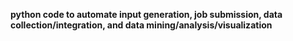 **python code to automate input generation, job submission, data collection/integration, and data mining/analysis/visualization**
